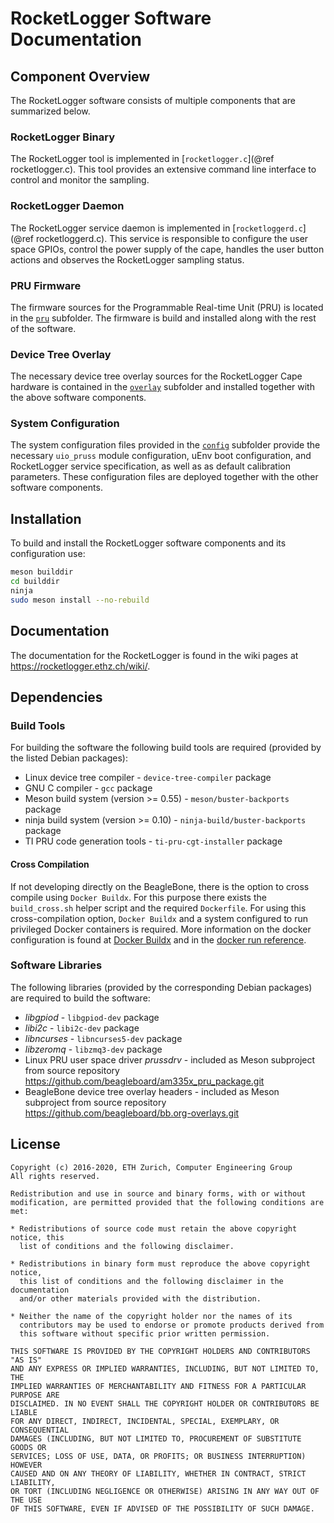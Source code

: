 # RocketLogger Software Documentation


## Component Overview

The RocketLogger software consists of multiple components that are summarized below.

### RocketLogger Binary

The RocketLogger tool is implemented in [`rocketlogger.c`](@ref rocketlogger.c). This tool provides
an extensive command line interface to control and monitor the sampling.


### RocketLogger Daemon

The RocketLogger service daemon is implemented in [`rocketloggerd.c`](@ref rocketloggerd.c).
This service is responsible to configure the user space GPIOs, control the power supply of the
cape, handles the user button actions and observes the RocketLogger sampling status.


### PRU Firmware

The firmware sources for the Programmable Real-time Unit (PRU) is located in the [`pru`](pru/)
subfolder. The firmware is build and installed along with the rest of the software.

### Device Tree Overlay

The necessary device tree overlay sources for the RocketLogger Cape hardware is contained in the
[`overlay`](overlay/) subfolder and installed together with the above software components.


### System Configuration

The system configuration files provided in the [`config`](config/) subfolder provide the necessary
`uio_pruss` module configuration, uEnv boot configuration, and RocketLogger service specification,
as well as as default calibration parameters. These configuration files are deployed together with
the other software components.


## Installation

To build and install the RocketLogger software components and its configuration use:

```bash
meson builddir 
cd builddir 
ninja 
sudo meson install --no-rebuild
```


## Documentation

The documentation for the RocketLogger is found in the wiki pages at
<https://rocketlogger.ethz.ch/wiki/>.


## Dependencies

### Build Tools

For building the software the following build tools are required (provided by the listed Debian
packages):

* Linux device tree compiler - `device-tree-compiler` package
* GNU C compiler - `gcc` package
* Meson build system (version >= 0.55) - `meson/buster-backports` package
* ninja build system (version >= 0.10) - `ninja-build/buster-backports` package
* TI PRU code generation tools - `ti-pru-cgt-installer` package


#### Cross Compilation
If not developing directly on the BeagleBone, there is the option to cross compile using 
`Docker Buildx`. For this purpose there exists the `build_cross.sh` helper script and the
required `Dockerfile`.
For using this cross-compilation option, `Docker Buildx` and a system configured to run
privileged Docker containers is required. More information on the docker configuration is
found at [Docker Buildx](https://docs.docker.com/buildx/working-with-buildx/) and in the
[docker run reference](https://docs.docker.com/engine/reference/run/#runtime-privilege-and-linux-capabilities).


### Software Libraries

The following libraries (provided by the corresponding Debian packages) are required to build
the software:

* *libgpiod* - `libgpiod-dev` package
* *libi2c* - `libi2c-dev` package
* *libncurses* - `libncurses5-dev` package
* *libzeromq* - `libzmq3-dev` package
* Linux PRU user space driver *prussdrv* - included as Meson subproject from source repository
  <https://github.com/beagleboard/am335x_pru_package.git>
* BeagleBone device tree overlay headers - included as Meson subproject from source repository
  <https://github.com/beagleboard/bb.org-overlays.git>


## License

```
Copyright (c) 2016-2020, ETH Zurich, Computer Engineering Group
All rights reserved.

Redistribution and use in source and binary forms, with or without
modification, are permitted provided that the following conditions are met:

* Redistributions of source code must retain the above copyright notice, this
  list of conditions and the following disclaimer.

* Redistributions in binary form must reproduce the above copyright notice,
  this list of conditions and the following disclaimer in the documentation
  and/or other materials provided with the distribution.

* Neither the name of the copyright holder nor the names of its
  contributors may be used to endorse or promote products derived from
  this software without specific prior written permission.

THIS SOFTWARE IS PROVIDED BY THE COPYRIGHT HOLDERS AND CONTRIBUTORS "AS IS"
AND ANY EXPRESS OR IMPLIED WARRANTIES, INCLUDING, BUT NOT LIMITED TO, THE
IMPLIED WARRANTIES OF MERCHANTABILITY AND FITNESS FOR A PARTICULAR PURPOSE ARE
DISCLAIMED. IN NO EVENT SHALL THE COPYRIGHT HOLDER OR CONTRIBUTORS BE LIABLE
FOR ANY DIRECT, INDIRECT, INCIDENTAL, SPECIAL, EXEMPLARY, OR CONSEQUENTIAL
DAMAGES (INCLUDING, BUT NOT LIMITED TO, PROCUREMENT OF SUBSTITUTE GOODS OR
SERVICES; LOSS OF USE, DATA, OR PROFITS; OR BUSINESS INTERRUPTION) HOWEVER
CAUSED AND ON ANY THEORY OF LIABILITY, WHETHER IN CONTRACT, STRICT LIABILITY,
OR TORT (INCLUDING NEGLIGENCE OR OTHERWISE) ARISING IN ANY WAY OUT OF THE USE
OF THIS SOFTWARE, EVEN IF ADVISED OF THE POSSIBILITY OF SUCH DAMAGE.
```
